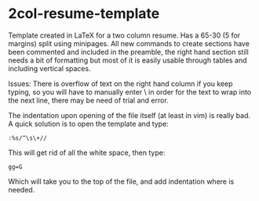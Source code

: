 # 2col-resume-template
 
Template created in LaTeX for a two column resume. Has a 65-30 (5 for margins) split using minipages. All new commands to create sections have been commented and included in the preamble, the right hand section still needs a bit of formatting but most of it is easily usable through tables and including vertical spaces.

Issues:
There is overflow of text on the right hand column if you keep typing, so you will have to manually enter \\ in order for the text to wrap into the next line, there may be need of trial and error.

The indentation upon opening of the file itself (at least in vim) is really bad. A quick solution is to open the template and type:

```
:%s/^\s\+//
```
This will get rid of all the white space, then type:

```
gg=G
```

Which will take you to the top of the file, and add indentation where is needed.
